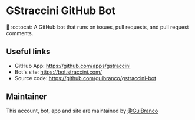 # GStraccini GitHub Bot

🤖 :octocat: A GitHub bot that runs on issues, pull requests, and pull request comments.

## Useful links

- GitHub App: https://github.com/apps/gstraccini
- Bot's site: https://bot.straccini.com/
- Source code: https://github.com/guibranco/gstraccini-bot

## Maintainer 

This account, bot, app and site are maintained by [@GuiBranco](https://github.com/guibranco)
